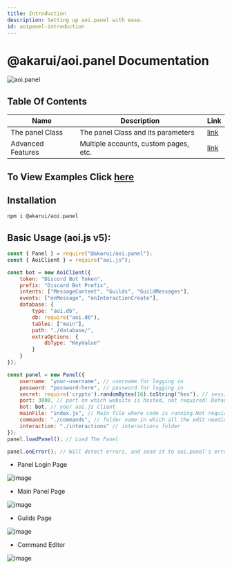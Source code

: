 ```yaml
---
title: Introduction
description: Setting up aoi.panel with ease.
id: aoipanel-introduction
---
```


# @akarui/aoi.panel Documentation

![aoi.panel](https://github.com/aoijs/website/blob/master/assets/images/aoi.panel-banner.png?raw=true)

## Table Of Contents

| Name              | Description                           | Link                  |
|-------------------|---------------------------------------|-----------------------|
| The panel Class   | The panel Class and its parameters    | [link](./panel.md)  | 
| Advanced Features | Multiple accounts, custom pages, etc. | [link](./advanced.md) | 

## To View Examples Click **[here](https://github.com/AkaruiDevelopment/panel/blob/main/examples/)**

## Installation

```bash
npm i @akarui/aoi.panel
```

## Basic Usage (aoi.js v5):

```javascript
const { Panel } = require("@akarui/aoi.panel");
const { AoiClient } = require("aoi.js");

const bot = new AoiClient({
    token: "Discord Bot Token",
    prefix: "Discord Bot Prefix",
    intents: ["MessageContent", "Guilds", "GuildMessages"],
    events: ["onMessage", "onInteractionCreate"],
    database: {
        type: "aoi.db",
        db: require("aoi.db"),
        tables: ["main"],
        path: "./database/",
        extraOptions: {
            dbType: "KeyValue"
        }
    }
});

const panel = new Panel({
    username: "your-username", // username for logging in
    password: "password-here", // password for logging in
    secret: require('crypto').randomBytes(16).toString("hex"), // session secret
    port: 3000, // port on which website is hosted, not required! Default 3000
    bot: bot, // your aoi.js client
    mainFile: "index.js", // Main file where code is running.Not required, default taken from package.json
    commands: "./commands", // folder name in which all the edit needing files are there.
    interaction: "./interactions" // interactions folder
});
panel.loadPanel(); // Load The Panel

panel.onError(); // Will detect errors, and send it to aoi.panel's error page.
```

* Panel Login Page

![image](https://cdn.discordapp.com/attachments/1082168708866244648/1083399286517149746/YAAAAASUVORK5CYII.png)

* Main Panel Page

![image](https://cdn.discordapp.com/attachments/1082168708866244648/1083399889544822885/vw6MvGAAAAAElFTkSuQmCC.png)

* Guilds Page

![image](https://cdn.discordapp.com/attachments/1082168708866244648/1083400360418357272/27v8HACxCKBCoV2wAAAAASUVORK5CYII.png)

* Command Editor

![image](https://cdn.discordapp.com/attachments/1082168708866244648/1083400876028334191/wNA32SssHUi2AAAAABJRU5ErkJggg.png)
